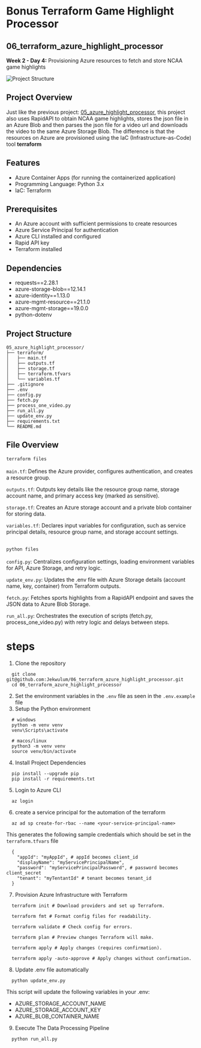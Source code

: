 # Bonus Terraform Game Highlight Processor
## 06_terraform_azure_highlight_processor
**Week 2 - Day 4:** Provisioning Azure resources to fetch and store NCAA game highlights

![Project Structure](05_azure_highlight_processor.drawio.png)

## Project Overview
Just like the previous project: [05_azure_highlight_processor](https://github.com/Jekwulum/05_azure_highlight_processor), this project also uses RapidAPI to obtain NCAA game highlights, stores the json file in an Azure Blob and then parses the json file for a video url and downloads the video to the same Azure Storage Blob. The difference is that the resources on Azure are provisioned using the IaC (Infrastructure-as-Code) tool **terraform**

## Features
- Azure Container Apps (for running the containerized application)
- Programming Language: Python 3.x
- IaC: Terraform

## Prerequisites
- An Azure account with sufficient permissions to create resources
- Azure Service Principal for authentication
- Azure CLI installed and configured
- Rapid API key
- Terraform installed

## Dependencies
- requests==2.28.1
- azure-storage-blob==12.14.1
- azure-identity==1.13.0
- azure-mgmt-resource==21.1.0
- azure-mgmt-storage==19.0.0
- python-dotenv

## Project Structure
```shell
05_azure_highlight_processor/
├── terraform/
│   ├── main.tf
│   ├── outputs.tf
│   ├── storage.tf
│   ├── terraform.tfvars
│   └── variables.tf
├── .gitignore
├── .env
├── config.py
├── fetch.py
├── process_one_video.py
├── run_all.py
├── update_env.py
├── requirements.txt
└── README.md
```

## File Overview
`terraform files` <br><br>
`main.tf`: Defines the Azure provider, configures authentication, and creates a resource group.

`outputs.tf`: Outputs key details like the resource group name, storage account name, and primary access key (marked as sensitive).

`storage.tf`: Creates an Azure storage account and a private blob container for storing data.

`variables.tf`: Declares input variables for configuration, such as service principal details, resource group name, and storage account settings. <br><br>

`python files` <br><br>
`config.py`: Centralizes configuration settings, loading environment variables for API, Azure Storage, and retry logic.

`update_env.py`: Updates the .env file with Azure Storage details (account name, key, container) from Terraform outputs.

`fetch.py`: Fetches sports highlights from a RapidAPI endpoint and saves the JSON data to Azure Blob Storage.

`run_all.py`: Orchestrates the execution of scripts (fetch.py, process_one_video.py) with retry logic and delays between steps.

# steps
1. Clone the repository
  ```shell
    git clone git@github.com:Jekwulum/06_terraform_azure_highlight_processor.git
    cd 06_terraform_azure_highlight_processor
  ```
2. Set the environment variables in the `.env` file as seen in the `.env.example` file
3. Setup the Python environment
  ```shell
    # windows
    python -m venv venv
    venv\Scripts\activate
  ```
  ```shell
    # macos/linux
    python3 -m venv venv
    source venv/bin/activate
  ```
4. Install Project Dependencies
  ```shell
    pip install --upgrade pip
    pip install -r requirements.txt
  ```
5. Login to Azure CLI
  ```shell
    az login
  ```
6. create a service principal for the automation of the terraform
  ```shell
    az ad sp create-for-rbac --name <your-service-principal-name>
  ```
  This generates the following sample credentials which should be set in the `terraform.tfvars` file
  ```shell
    {
      "appId": "myAppId", # appId becomes client_id
      "displayName": "myServicePrincipalName",
      "password": "myServicePrincipalPassword", # password becomes client_secret
      "tenant": "myTentantId" # tenant becomes tenant_id
    }
  ```
7. Provision Azure Infrastructure with Terraform
  ```shell
    terraform init # Download providers and set up Terraform.

    terraform fmt # Format config files for readability.

    terraform validate # Check config for errors.

    terraform plan # Preview changes Terraform will make.

    terraform apply # Apply changes (requires confirmation).

    terraform apply -auto-approve # Apply changes without confirmation.
  ```
8. Update .env file automatically
  ```shell 
    python update_env.py
  ```
  This script will update the following variables in your .env:
  -  AZURE_STORAGE_ACCOUNT_NAME
  -  AZURE_STORAGE_ACCOUNT_KEY
  -  AZURE_BLOB_CONTAINER_NAME

9. Execute The Data Processing Pipeline
  ```shell
    python run_all.py
  ```
